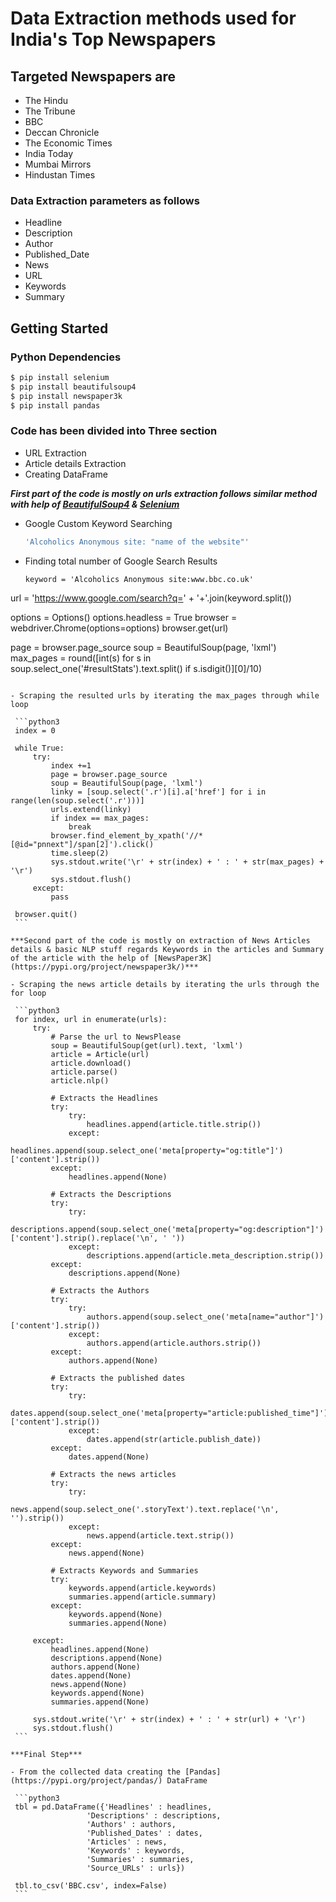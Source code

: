 # Data Extraction methods used for India's Top Newspapers

## Targeted Newspapers are

- The Hindu
- The Tribune
- BBC
- Deccan Chronicle
- The Economic Times
- India Today
- Mumbai Mirrors
- Hindustan Times

### Data Extraction parameters as follows
- Headline
- Description
- Author
- Published_Date
- News
- URL
- Keywords
- Summary

## Getting Started

### Python Dependencies

```bash
$ pip install selenium
$ pip install beautifulsoup4
$ pip install newspaper3k
$ pip install pandas
```

### Code has been divided into Three section

  * URL Extraction
  * Article details Extraction
  * Creating DataFrame

***First part of the code is mostly on urls extraction follows similar method with help of [BeautifulSoup4](https://www.crummy.com/software/BeautifulSoup/bs4/doc/) & [Selenium](https://selenium-python.readthedocs.io/)***

- Google Custom Keyword Searching

  ```bash
  'Alcoholics Anonymous site: "name of the website"'
  ```

- Finding total number of Google Search Results

   ```python3
   keyword = 'Alcoholics Anonymous site:www.bbc.co.uk'

 url = 'https://www.google.com/search?q=' + '+'.join(keyword.split())

 options = Options()
 options.headless = True
 browser = webdriver.Chrome(options=options)
 browser.get(url)

 page = browser.page_source
 soup = BeautifulSoup(page, 'lxml')
 max_pages = round([int(s) for s in soup.select_one('#resultStats').text.split() if s.isdigit()][0]/10)

   ```

- Scraping the resulted urls by iterating the max_pages through while loop  

    ```python3
    index = 0

    while True:
        try:
            index +=1
            page = browser.page_source
            soup = BeautifulSoup(page, 'lxml')
            linky = [soup.select('.r')[i].a['href'] for i in range(len(soup.select('.r')))]
            urls.extend(linky)
            if index == max_pages:
                break
            browser.find_element_by_xpath('//*[@id="pnnext"]/span[2]').click()
            time.sleep(2)
            sys.stdout.write('\r' + str(index) + ' : ' + str(max_pages) + '\r')
            sys.stdout.flush()
        except:
            pass

    browser.quit()
    ```

***Second part of the code is mostly on extraction of News Articles details & basic NLP stuff regards Keywords in the articles and Summary of the article with the help of [NewsPaper3K](https://pypi.org/project/newspaper3k/)***

- Scraping the news article details by iterating the urls through the for loop

    ```python3
    for index, url in enumerate(urls):
        try:
            # Parse the url to NewsPlease
            soup = BeautifulSoup(get(url).text, 'lxml')
            article = Article(url)
            article.download()
            article.parse()
            article.nlp()

            # Extracts the Headlines
            try:
                try:
                    headlines.append(article.title.strip())
                except:
                    headlines.append(soup.select_one('meta[property="og:title"]')['content'].strip())
            except:
                headlines.append(None)

            # Extracts the Descriptions    
            try:
                try:
                    descriptions.append(soup.select_one('meta[property="og:description"]')['content'].strip().replace('\n', ' '))
                except:
                    descriptions.append(article.meta_description.strip())
            except:
                descriptions.append(None)

            # Extracts the Authors
            try:
                try:
                    authors.append(soup.select_one('meta[name="author"]')['content'].strip())
                except:
                    authors.append(article.authors.strip())
            except:
                authors.append(None)

            # Extracts the published dates
            try:
                try:
                    dates.append(soup.select_one('meta[property="article:published_time"]')['content'].strip())
                except:
                    dates.append(str(article.publish_date))
            except:
                dates.append(None)

            # Extracts the news articles
            try:
                try:
                    news.append(soup.select_one('.storyText').text.replace('\n', '').strip())
                except:
                    news.append(article.text.strip())
            except:
                news.append(None)

            # Extracts Keywords and Summaries    
            try:
                keywords.append(article.keywords)
                summaries.append(article.summary)
            except:
                keywords.append(None)
                summaries.append(None)

        except:
            headlines.append(None)
            descriptions.append(None)
            authors.append(None)
            dates.append(None)
            news.append(None)
            keywords.append(None)
            summaries.append(None)

        sys.stdout.write('\r' + str(index) + ' : ' + str(url) + '\r')
        sys.stdout.flush()
    ```

***Final Step***

- From the collected data creating the [Pandas](https://pypi.org/project/pandas/) DataFrame

    ```python3
    tbl = pd.DataFrame({'Headlines' : headlines,
                    'Descriptions' : descriptions,
                    'Authors' : authors,
                    'Published_Dates' : dates,
                    'Articles' : news,
                    'Keywords' : keywords,
                    'Summaries' : summaries,
                    'Source_URLs' : urls})

    tbl.to_csv('BBC.csv', index=False)
    ```
